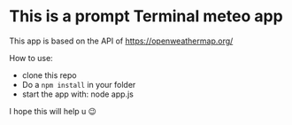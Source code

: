 # This is a prompt Terminal meteo app

This app is based on the API of https://openweathermap.org/

How to use:
- clone this repo
- Do a ```npm install``` in your folder
- start the app with: node app.js

I hope this will help u :wink:
